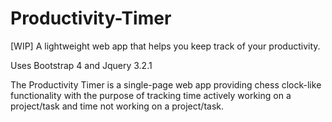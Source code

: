 # Productivity-Timer
[WIP] A lightweight web app that helps you keep track of your productivity.

Uses Bootstrap 4 and Jquery 3.2.1

The Productivity Timer is a single-page web app providing chess clock-like functionality
with the purpose of tracking time actively working on a project/task and time not working
on a project/task. 
